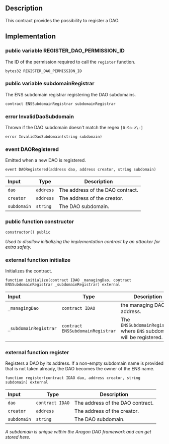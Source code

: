 
## Description

This contract provides the possibility to register a DAO.

## Implementation

### public variable REGISTER_DAO_PERMISSION_ID

The ID of the permission required to call the `register` function.

```solidity
bytes32 REGISTER_DAO_PERMISSION_ID 
```

### public variable subdomainRegistrar

The ENS subdomain registrar registering the DAO subdomains.

```solidity
contract ENSSubdomainRegistrar subdomainRegistrar 
```

###  error InvalidDaoSubdomain

Thrown if the DAO subdomain doesn't match the regex `[0-9a-z\-]`

```solidity
error InvalidDaoSubdomain(string subdomain) 
```

###  event DAORegistered

Emitted when a new DAO is registered.

```solidity
event DAORegistered(address dao, address creator, string subdomain) 
```

| Input | Type | Description |
|:----- | ---- | ----------- |
| `dao` | `address` | The address of the DAO contract. |
| `creator` | `address` | The address of the creator. |
| `subdomain` | `string` | The DAO subdomain. |

### public function constructor

```solidity
constructor() public 
```

*Used to disallow initializing the implementation contract by an attacker for extra safety.*
### external function initialize

Initializes the contract.

```solidity
function initialize(contract IDAO _managingDao, contract ENSSubdomainRegistrar _subdomainRegistrar) external 
```

| Input | Type | Description |
|:----- | ---- | ----------- |
| `_managingDao` | `contract IDAO` | the managing DAO address. |
| `_subdomainRegistrar` | `contract ENSSubdomainRegistrar` | The `ENSSubdomainRegistrar` where `ENS` subdomain will be registered. |

### external function register

Registers a DAO by its address. If a non-empty subdomain name is provided that is not taken already, the DAO becomes the owner of the ENS name.

```solidity
function register(contract IDAO dao, address creator, string subdomain) external 
```

| Input | Type | Description |
|:----- | ---- | ----------- |
| `dao` | `contract IDAO` | The address of the DAO contract. |
| `creator` | `address` | The address of the creator. |
| `subdomain` | `string` | The DAO subdomain. |

*A subdomain is unique within the Aragon DAO framework and can get stored here.*
<!--CONTRACT_END-->

